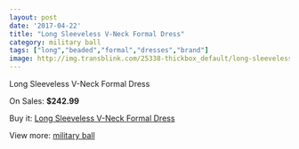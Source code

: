 ```yaml
---
layout: post
date: '2017-04-22'
title: "Long Sleeveless V-Neck Formal Dress"
category: military ball
tags: ["long","beaded","formal","dresses","brand"]
image: http://img.transblink.com/25338-thickbox_default/long-sleeveless-v-neck-formal-dress.jpg
---
```

Long Sleeveless V-Neck Formal Dress

On Sales: **$242.99**
<a href="https://www.transblink.com/en/military-ball/7981-long-sleeveless-v-neck-formal-dress.html"><amp-img layout="responsive" width="600" height="600" src="//img.transblink.com/25338-thickbox_default/long-sleeveless-v-neck-formal-dress.jpg" alt="Long Sleeveless V-Neck Formal Dress 0" /></a>
<a href="https://www.transblink.com/en/military-ball/7981-long-sleeveless-v-neck-formal-dress.html"><amp-img layout="responsive" width="600" height="600" src="//img.transblink.com/25340-thickbox_default/long-sleeveless-v-neck-formal-dress.jpg" alt="Long Sleeveless V-Neck Formal Dress 1" /></a>
<a href="https://www.transblink.com/en/military-ball/7981-long-sleeveless-v-neck-formal-dress.html"><amp-img layout="responsive" width="600" height="600" src="//img.transblink.com/25339-thickbox_default/long-sleeveless-v-neck-formal-dress.jpg" alt="Long Sleeveless V-Neck Formal Dress 2" /></a>

Buy it: [Long Sleeveless V-Neck Formal Dress](https://www.transblink.com/en/military-ball/7981-long-sleeveless-v-neck-formal-dress.html "Long Sleeveless V-Neck Formal Dress")

View more: [military ball](https://www.transblink.com/en/59-military-ball "military ball")